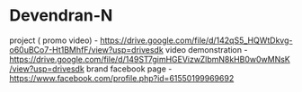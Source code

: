 # Devendran-N

project ( promo video) - https://drive.google.com/file/d/142qS5_HQWtDkvg-o60uBCo7-Ht1BMhfF/view?usp=drivesdk
video demonstration - https://drive.google.com/file/d/149ST7gimHGEVizwZlbmN8kHB0w0wMNsK/view?usp=drivesdk
brand facebook page -https://www.facebook.com/profile.php?id=61550199969692
